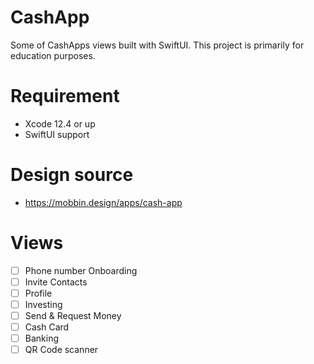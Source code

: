 # CashApp

Some of CashApps views built with SwiftUI. This project is primarily for education purposes.

# Requirement

- Xcode 12.4 or up
- SwiftUI support

# Design source

- https://mobbin.design/apps/cash-app

# Views

- [ ] Phone number Onboarding
- [ ] Invite Contacts
- [ ] Profile
- [ ] Investing
- [ ] Send & Request Money
- [ ] Cash Card
- [ ] Banking
- [ ] QR Code scanner
